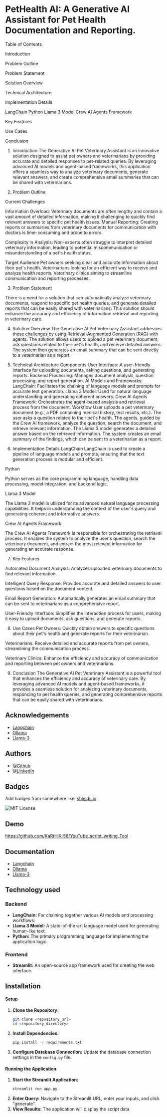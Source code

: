# PetHealth AI: A Generative AI Assistant for Pet Health Documentation and Reporting.

Table of Contents

Introduction

Problem Outline

Problem Statement

Solution Overview

Technical Architecture

Implementation Details

LangChain
Python
Llama 3 Model
Crew AI Agents Framework

Key Features

Use Cases

Conclusion

1. Introduction
The Generative AI Pet Veterinary Assistant is an innovative solution designed to assist pet owners and veterinarians by providing accurate and detailed responses to pet-related queries. By leveraging advanced AI models and agent-based frameworks, this application offers a seamless way to analyze veterinary documents, generate relevant answers, and create comprehensive email summaries that can be shared with veterinarians.

2. Problem Outline

Current Challenges

Information Overload:
Veterinary documents are often lengthy and contain a vast amount of detailed information, making it challenging to quickly find relevant answers to specific pet health issues.
Manual Reporting: Creating reports or summaries from veterinary documents for communication with doctors is time-consuming and prone to errors.

Complexity in Analysis: 
Non-experts often struggle to interpret detailed veterinary information, leading to potential miscommunication or misunderstanding of a pet's health status.

Target Audience
Pet owners seeking clear and accurate information about their pet's health.
Veterinarians looking for an efficient way to receive and analyze health reports.
Veterinary clinics aiming to streamline communication and reporting processes.

3. Problem Statement

There is a need for a solution that can automatically analyze veterinary documents, respond to specific pet health queries, and generate detailed reports that can be easily shared with veterinarians. This solution should enhance the accuracy and efficiency of information retrieval and reporting in veterinary care.

4. Solution Overview
The Generative AI Pet Veterinary Assistant addresses these challenges by using Retrieval-Augmented Generation (RAG) with agents. The solution allows users to upload a pet veterinary document, ask questions related to their pet's health, and receive detailed answers. The system then generates an email summary that can be sent directly to a veterinarian as a report.

5. Technical Architecture
Components
User Interface: A user-friendly interface for uploading documents, asking questions, and generating reports.
Backend Processing: Manages document analysis, question processing, and report generation.
AI Models and Frameworks:
LangChain: Facilitates the chaining of language models and prompts for accurate text generation.
Llama 3 Model: Used for natural language understanding and generating coherent answers.
Crew AI Agents Framework: Orchestrates the agent-based analysis and retrieval process from the document.
Workflow
User uploads a pet veterinary document (e.g., a PDF containing medical history, test results, etc.).
The user asks a question related to their pet's health.
The agents, guided by the Crew AI framework, analyze the question, search the document, and retrieve relevant information.
The Llama 3 model generates a detailed answer based on the retrieved information.
The system creates an email summary of the findings, which can be sent to a veterinarian as a report.

6. Implementation Details
LangChain
LangChain is used to create a pipeline of language models and prompts, ensuring that the text generation process is modular and efficient.

Python

Python serves as the core programming language, handling data processing, model integration, and backend logic.

Llama 3 Model

The Llama 3 model is utilized for its advanced natural language processing capabilities. It helps in understanding the context of the user's query and generating coherent and informative answers.

Crew AI Agents Framework

The Crew AI Agents Framework is responsible for orchestrating the retrieval process. It enables the system to analyze the user's question, search the veterinary document, and extract the most relevant information for generating an accurate response.

7. Key Features

Automated Document Analysis: Analyzes uploaded veterinary documents to find relevant information.

Intelligent Query Response: Provides accurate and detailed answers to user questions based on the document content.

Email Report Generation: Automatically generates an email summary that can be sent to veterinarians as a comprehensive report.

User-Friendly Interface: Simplifies the interaction process for users, making it easy to upload documents, ask questions, and generate reports.

8. Use Cases
Pet Owners: Quickly obtain answers to specific questions about their pet's health and generate reports for their veterinarian.

Veterinarians: Receive detailed and accurate reports from pet owners, streamlining the communication process.

Veterinary Clinics: Enhance the efficiency and accuracy of communication and reporting between pet owners and veterinarians.

9. Conclusion
The Generative AI Pet Veterinary Assistant is a powerful tool that enhances the efficiency and accuracy of veterinary care. By leveraging advanced AI models and agent-based frameworks, it provides a seamless solution for analyzing veterinary documents, responding to pet health queries, and generating comprehensive reports that can be easily shared with veterinarians.
## Acknowledgements

 - [Langchain](https://www.langchain.com/)
 - [Ollama](https://ollama.com/)
 - [Llama-3](https://ollama.com/library/llama3)


## Authors

- [@Github](https://www.github.com/KaRtHiK-56)
- [@LinkedIn](https://www.linkedin.com/in/l-karthik/)


## Badges

Add badges from somewhere like: [shields.io](https://shields.io/)

![MIT License](https://img.shields.io/badge/License-MIT-green.svg)


## Demo

https://github.com/KaRtHiK-56/YouTube_script_writing_Tool




## Documentation

 - [Langchain](https://www.langchain.com/)
 - [Ollama](https://ollama.com/)
 - [Llama-3](https://ollama.com/library/llama3)

## Technology used

### Backend
- **LangChain:** For chaining together various AI models and processing workflows.
- **Llama 3 Model:** A state-of-the-art language model used for generating human-like text.
- **Python:** The primary programming language for implementing the application logic.

### Frontend
- **Streamlit:** An open-source app framework used for creating the web interface.

## Installation

#### Setup
1. **Clone the Repository:**
   ```bash
   git clone <repository_url>
   cd <repository_directory>
   ```
2. **Install Dependencies:**
   ```bash
   pip install -r requirements.txt
   ```
3. **Configure Database Connection:**
   Update the database connection settings in the `config.py` file.

#### Running the Application
1. **Start the Streamlit Application:**
   ```bash
   streamlit run app.py
   ```
2. **Enter Query:**
   Navigate to the Streamlit URL, enter your inputs, and click "generate".
3. **View Results:**
   The application will display the script data.
